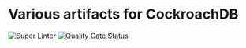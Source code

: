 # Various artifacts for CockroachDB

![Super Linter](https://github.com/dbist/cockroach-artifacts/workflows/Super%20Linter/badge.svg)
[![Quality Gate Status](https://sonarcloud.io/api/project_badges/measure?project=dbist_cockroach-artifacts&metric=alert_status)](https://sonarcloud.io/dashboard?id=dbist_cockroach-artifacts)
